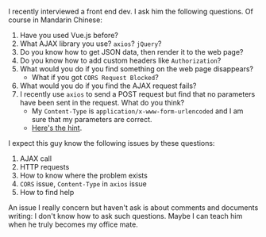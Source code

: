I recently interviewed a front end dev. I ask him the following questions. Of course in Mandarin Chinese:

1. Have you used Vue.js before?
2. What AJAX library you use? `axios`? `jQuery`?
3. Do you know how to get JSON data, then render it to the web page?
4. Do you know how to add custom headers like `Authorization`?
5. What would you do if you find something on the web page disappears?
    * What if you got `CORS Request Blocked`?
6. What would you do if you find the AJAX request fails?
7. I recently use `axios` to send a POST request but find that no parameters have been sent in the request. What do you think?
    * My `Content-Type` is `application/x-www-form-urlencoded` and I am sure that my parameters are correct.
    * [Here's the hint](https://github.com/axios/axios#using-applicationx-www-form-urlencoded-format).

I expect this guy know the following issues by these questions:

1. AJAX call
2. HTTP requests
3. How to know where the problem exists
4. `CORS` issue, `Content-Type` in `axios` issue
5. How to find help

An issue I really concern but haven't ask is about comments and documents writing: I don't know how to ask such questions. Maybe I can teach him when he truly becomes my office mate.

